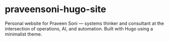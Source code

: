 # praveensoni-hugo-site
Personal website for Praveen Soni — systems thinker and consultant at the intersection of operations, AI, and automation. Built with Hugo using a minimalist theme.
